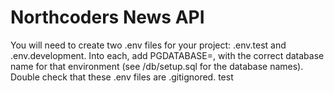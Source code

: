 # Northcoders News API

You will need to create two .env files for your project: .env.test and .env.development. Into each, add PGDATABASE=, with the correct database name for that environment (see /db/setup.sql for the database names). Double check that these .env files are .gitignored.
test